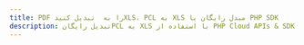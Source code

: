 ---title: PDF را به  تبدیل کنیدXLS، PCL به XLS مبدل رایگان یا PHP SDKdescription: تبدیل رایگانPCL به XLS با استفاده از PHP Cloud APIs & SDK همچنین اسناد PDF را در Cloud ایجاد، ویرایش و رندر کنید.---